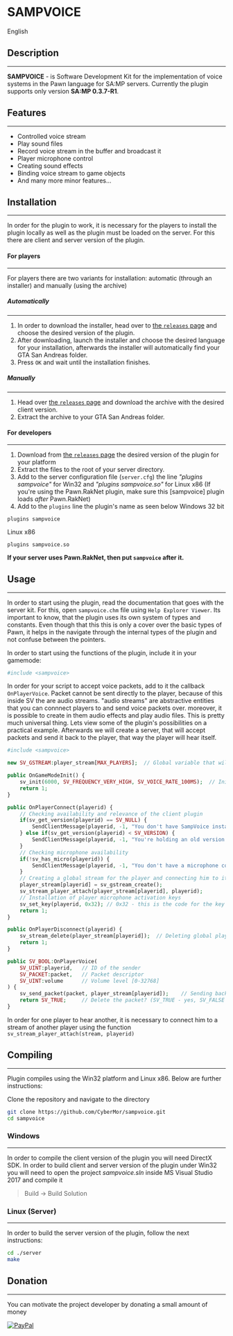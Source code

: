 # **SAMPVOICE**

English

## Description
---------------------------------
**SAMPVOICE** - is Software Development Kit for the implementation of voice systems in the Pawn language for SA:MP servers. Currently the plugin supports only version **SA:MP 0.3.7-R1**.

## Features
---------------------------------
* Controlled voice stream
* Play sound files
* Record voice stream in the buffer and broadcast it
* Player microphone control
* Creating sound effects
* Binding voice stream to game objects
* And many more minor features...

## Installation
---------------------------------
In order for the plugin to work, it is necessary for the players to install the plugin locally as well as the plugin must be loaded on the server. For this there are client and server version of the plugin.

#### For players
---------------------------------
For players there are two variants for installation: automatic (through an installer) and manually (using the archive)

##### Automatically
---------------------------------
1. In order to download the installer, head over to [the `releases` page](https://github.com/CyberMor/sampvoice/releases) and choose the desired version of the plugin.
2. After downloading, launch the installer and choose the desired language for your installation, afterwards the installer will automatically find your GTA San Andreas folder.
3. Press `OK` and wait until the installation finishes.

##### Manually
---------------------------------
1. Head over [the `releases` page](https://github.com/CyberMor/sampvoice/releases) and download the archive with the desired client version.
2. Extract the archive to your GTA San Andreas folder.

#### For developers
---------------------------------
1. Download from [the `releases` page](https://github.com/CyberMor/sampvoice/releases) the desired version of the plugin for your platform
2. Extract the files to the root of your server directory.
3. Add to the server configuration file (`server.cfg`) the line *"plugins sampvoice"* for Win32 and *"plugins sampvoice.so"* for Linux x86 (If you're using the Pawn.RakNet plugin, make sure this [sampvoice] plugin loads *after* Pawn.RakNet) 
3. Add to the `plugins` line the plugin's name as seen below
Windows 32 bit
```
plugins sampvoice
```
Linux x86
```
plugins sampvoice.so
```
**If your server uses Pawn.RakNet, then put `sampvoice` after it.**

## Usage
---------------------------------
In order to start using the plugin, read the documentation that goes with the server kit. For this, open `sampvoice.chm` file using `Help Explorer Viewer`.
Its important to know, that the plugin uses its own system of types and constants. Even though that this this is only a cover over the basic types of Pawn, it helps in the navigate through the internal types of the plugin and not confuse between the pointers.

In order to start using the functions of the plugin, include it in your gamemode:
```php
#include <sampvoice>
```

In order for your script to accept voice packets, add to it the callback `OnPlayerVoice`. Packet cannot be sent directly to the player, because of this inside SV the are audio streams. "audio streams" are abstractive entities that you can connnect players to and send voice packets over. moreover, it is possible to create in them audio effects and play audio files. This is pretty much universal thing.
Lets view some of the plugin's possibilities on a practical example. Afterwards we will create a server, that will accept packets and send it back to the player, that way the player will hear itself.
```php
#include <sampvoice>

new SV_GSTREAM:player_stream[MAX_PLAYERS];  // Global variable that will hold the stream for each player

public OnGameModeInit() {
    sv_init(6000, SV_FREQUENCY_VERY_HIGH, SV_VOICE_RATE_100MS);  // Initializing plugin's settings
    return 1;
}

public OnPlayerConnect(playerid) {
    // Checking availability and relevance of the client plugin
    if(sv_get_version(playerid) == SV_NULL) {
        SendClientMessage(playerid, -1, "You don't have SampVoice installed");
    } else if(sv_get_version(playerid) < SV_VERSION) {
        SendClientMessage(playerid, -1, "You're holding an old version of the plugin, possibly incompatiable. update it.");
    }
    // Checking microphone availability
    if(!sv_has_micro(playerid)) {
        SendClientMessage(playerid, -1, "You don't have a microphone connected. You can head, but not talk.");
    }
    // Creating a global stream for the player and connecting him to it
    player_stream[playerid] = sv_gstream_create();
    sv_stream_player_attach(player_stream[playerid], playerid);
    // Installation of player microphone activation keys
    sv_set_key(playerid, 0x32); // 0x32 - this is the code for the key '2'
    return 1;
}

public OnPlayerDisconnect(playerid) {
    sv_stream_delete(player_stream[playerid]);  // Deleting global player stream
    return 1;
}

public SV_BOOL:OnPlayerVoice(
    SV_UINT:playerid,   // ID of the sender
    SV_PACKET:packet,   // Packet descriptor
    SV_UINT:volume      // Volume level [0-32768]
) {
    sv_send_packet(packet, player_stream[playerid]);    // Sending back to the player
	return SV_TRUE;     // Delete the packet? (SV_TRUE - yes, SV_FALSE - no)
}
```
In order for one player to hear another, it is necessary to connect him to a stream of another player using the function `sv_stream_player_attach(stream, playerid)`

## Compiling
---------------------------------
Plugin compiles using the Win32 platform and Linux x86.
Below are further instructions:

Clone the repository and navigate to the directory
```sh
git clone https://github.com/CyberMor/sampvoice.git
cd sampvoice
```

### Windows
---------------------------------
In order to compile the client version of the plugin you will need DirectX SDK. In order to build client and server version of the plugin under Win32 you will need to open the project *sampvoice.sln* inside MS Visual Studio 2017 and compile it
> Build -> Build Solution

### Linux (Server)
---------------------------------
In order to build the server version of the plugin, follow the next instructions:
```sh
cd ./server
make
```


## Donation
---------------------------------
You can motivate the project developer by donating a small amount of money

[![PayPal](https://cdn1.savepice.ru/uploads/2019/1/13/63100462276ba15752b3a1f7f1a9a8b9-full.png)](https://paypal.me/sampvoice)

